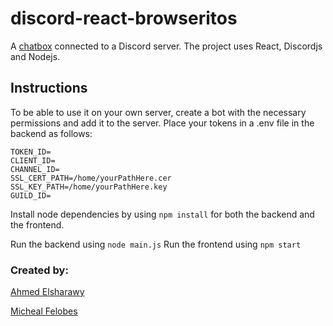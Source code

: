 # discord-react-browseritos

A [chatbox](https://browseritos.mfelobes.ca) connected to a Discord server.
The project uses React, Discordjs and Nodejs.


## Instructions
To be able to use it on your own server, create a bot with the necessary permissions and add it to the server. 
Place your tokens in a .env file in the backend as follows:
```
TOKEN_ID=
CLIENT_ID=
CHANNEL_ID=
SSL_CERT_PATH=/home/yourPathHere.cer
SSL_KEY_PATH=/home/yourPathHere.key
GUILD_ID=
```

Install node dependencies by using `npm install` for both the backend and the frontend.

Run the backend using `node main.js`
Run the frontend using `npm start`

### Created by:
[Ahmed Elsharawy](https://github.com/AhmedElsharawy)

[Micheal Felobes](https://github.com/ZuperZonic1)
